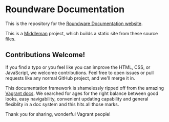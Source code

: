 # Roundware Documentation

This is the repository for the [Roundware Documentation website](http://roundware.org/docs).

This is a [Middleman](http://middlemanapp.com) project, which builds a static
site from these source files.

## Contributions Welcome!

If you find a typo or you feel like you can improve the HTML, CSS, or
JavaScript, we welcome contributions. Feel free to open issues or pull
requests like any normal GitHub project, and we'll merge it in.

This documentation framework is shamelessly ripped off from the amazing
[Vagrant docs](http://docs.vagrantup.com).  We searched for ages for the
right balance between good looks, easy navigability, convenient updating
capability and general flexiblity in a doc system and this hits all those marks.

Thank you for sharing, wonderful Vagrant people!
